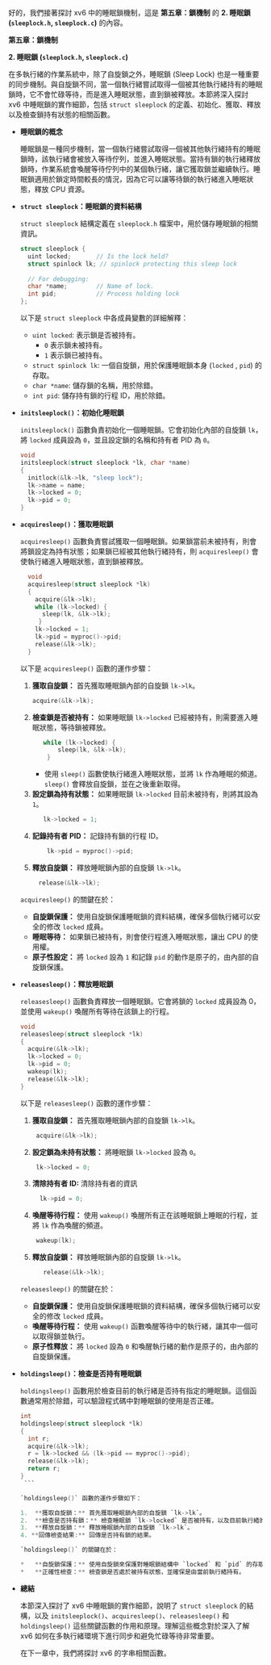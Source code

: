 好的，我們接著探討 xv6 中的睡眠鎖機制，這是 **第五章：鎖機制** 的 **2. 睡眠鎖 (`sleeplock.h`, `sleeplock.c`)** 的內容。

**第五章：鎖機制**

**2. 睡眠鎖 (`sleeplock.h`, `sleeplock.c`)**

在多執行緒的作業系統中，除了自旋鎖之外，睡眠鎖 (Sleep Lock) 也是一種重要的同步機制。與自旋鎖不同，當一個執行緒嘗試取得一個被其他執行緒持有的睡眠鎖時，它不會忙碌等待，而是進入睡眠狀態，直到鎖被釋放。本節將深入探討 xv6 中睡眠鎖的實作細節，包括 `struct sleeplock` 的定義、初始化、獲取、釋放以及檢查鎖持有狀態的相關函數。

*   **睡眠鎖的概念**

    睡眠鎖是一種同步機制，當一個執行緒嘗試取得一個被其他執行緒持有的睡眠鎖時，該執行緒會被放入等待佇列，並進入睡眠狀態。當持有鎖的執行緒釋放鎖時，作業系統會喚醒等待佇列中的某個執行緒，讓它獲取鎖並繼續執行。睡眠鎖適用於鎖定時間較長的情況，因為它可以讓等待鎖的執行緒進入睡眠狀態，釋放 CPU 資源。

*   **`struct sleeplock`：睡眠鎖的資料結構**

    `struct sleeplock` 結構定義在 `sleeplock.h` 檔案中，用於儲存睡眠鎖的相關資訊。
    ```c
    struct sleeplock {
      uint locked;       // Is the lock held?
      struct spinlock lk; // spinlock protecting this sleep lock
      
      // For debugging:
      char *name;        // Name of lock.
      int pid;           // Process holding lock
    };
    ```

    以下是 `struct sleeplock` 中各成員變數的詳細解釋：

    *   `uint locked`: 表示鎖是否被持有。
        *   `0` 表示鎖未被持有。
        *  `1` 表示鎖已被持有。
    *  `struct spinlock lk`: 一個自旋鎖，用於保護睡眠鎖本身 (`locked` , `pid`) 的存取。
    *   `char *name`: 儲存鎖的名稱，用於除錯。
    *   `int pid`: 儲存持有鎖的行程 ID，用於除錯。

*   **`initsleeplock()`：初始化睡眠鎖**

    `initsleeplock()` 函數負責初始化一個睡眠鎖。它會初始化內部的自旋鎖 `lk`，將 `locked` 成員設為 `0`，並且設定鎖的名稱和持有者 PID 為 `0`。
    ```c
    void
    initsleeplock(struct sleeplock *lk, char *name)
    {
      initlock(&lk->lk, "sleep lock");
      lk->name = name;
      lk->locked = 0;
      lk->pid = 0;
    }
    ```

*   **`acquiresleep()`：獲取睡眠鎖**

    `acquiresleep()` 函數負責嘗試獲取一個睡眠鎖。如果鎖當前未被持有，則會將鎖設定為持有狀態；如果鎖已經被其他執行緒持有，則 `acquiresleep()` 會使執行緒進入睡眠狀態，直到鎖被釋放。
    ```c
      void
      acquiresleep(struct sleeplock *lk)
      {
        acquire(&lk->lk);
        while (lk->locked) {
          sleep(lk, &lk->lk);
         }
        lk->locked = 1;
        lk->pid = myproc()->pid;
        release(&lk->lk);
      }
    ```
    以下是 `acquiresleep()` 函數的運作步驟：

    1.  **獲取自旋鎖：**  首先獲取睡眠鎖內部的自旋鎖 `lk->lk`。
          ```c
          acquire(&lk->lk);
         ```
    2.  **檢查鎖是否被持有：**  如果睡眠鎖 `lk->locked` 已經被持有，則需要進入睡眠狀態，等待鎖被釋放。
        ```c
           while (lk->locked) {
               sleep(lk, &lk->lk);
            }
         ```
        * 使用 `sleep()` 函數使執行緒進入睡眠狀態，並將 `lk` 作為睡眠的頻道。`sleep()` 會釋放自旋鎖，並在之後重新取得。
    3.  **設定鎖為持有狀態：**  如果睡眠鎖 `lk->locked` 目前未被持有，則將其設為 `1`。
        ```c
           lk->locked = 1;
        ```
    4.  **記錄持有者 PID：**  記錄持有鎖的行程 ID。
        ```c
            lk->pid = myproc()->pid;
        ```
    5.  **釋放自旋鎖：** 釋放睡眠鎖內部的自旋鎖 `lk->lk`。
       ```c
            release(&lk->lk);
       ```

    `acquiresleep()` 的關鍵在於：

    *   **自旋鎖保護：** 使用自旋鎖保護睡眠鎖的資料結構，確保多個執行緒可以安全的修改 `locked` 成員。
    *   **睡眠等待：** 如果鎖已被持有，則會使行程進入睡眠狀態，讓出 CPU 的使用權。
    *   **原子性設定：** 將 `locked` 設為 `1` 和記錄 `pid` 的動作是原子的，由內部的自旋鎖保護。

*   **`releasesleep()`：釋放睡眠鎖**

    `releasesleep()` 函數負責釋放一個睡眠鎖。它會將鎖的 `locked` 成員設為 0，並使用 `wakeup()` 喚醒所有等待在該鎖上的行程。

    ```c
    void
    releasesleep(struct sleeplock *lk)
    {
      acquire(&lk->lk);
      lk->locked = 0;
      lk->pid = 0;
      wakeup(lk);
      release(&lk->lk);
    }
    ```

    以下是 `releasesleep()` 函數的運作步驟：

    1.  **獲取自旋鎖：**  首先獲取睡眠鎖內部的自旋鎖 `lk->lk`。
        ```c
         acquire(&lk->lk);
         ```
    2.  **設定鎖為未持有狀態：**  將睡眠鎖 `lk->locked` 設為 `0`。
         ```c
          lk->locked = 0;
         ```
    3. **清除持有者 ID:** 清除持有者的資訊
        ```c
          lk->pid = 0;
        ```
    4.  **喚醒等待行程：** 使用 `wakeup()` 喚醒所有正在該睡眠鎖上睡眠的行程，並將 `lk` 作為喚醒的頻道。
         ```c
          wakeup(lk);
         ```
    5.  **釋放自旋鎖：** 釋放睡眠鎖內部的自旋鎖 `lk->lk`。
        ```c
           release(&lk->lk);
        ```
    `releasesleep()` 的關鍵在於：

    *   **自旋鎖保護：** 使用自旋鎖保護睡眠鎖的資料結構，確保多個執行緒可以安全的修改 `locked` 成員。
    *   **喚醒等待行程：** 使用 `wakeup()` 函數喚醒等待中的執行緒，讓其中一個可以取得鎖並執行。
    *   **原子性釋放：** 將 `locked` 設為 `0` 和喚醒執行緒的動作是原子的，由內部的自旋鎖保護。

*   **`holdingsleep()`：檢查是否持有睡眠鎖**

    `holdingsleep()` 函數用於檢查目前的執行緒是否持有指定的睡眠鎖。這個函數通常用於除錯，可以驗證程式碼中對睡眠鎖的使用是否正確。
       ```c
       int
       holdingsleep(struct sleeplock *lk)
       {
         int r;
         acquire(&lk->lk);
         r = lk->locked && (lk->pid == myproc()->pid);
         release(&lk->lk);
         return r;
       }
        ```

    `holdingsleep()` 函數的運作步驟如下：

    1.  **獲取自旋鎖：** 首先獲取睡眠鎖內部的自旋鎖 `lk->lk`。
    2.  **檢查是否持有鎖：** 檢查睡眠鎖 `lk->locked` 是否被持有，以及目前執行緒的 PID (`myproc()->pid`) 是否和鎖的持有者 ID 相符。
    3.  **釋放自旋鎖：** 釋放睡眠鎖內部的自旋鎖 `lk->lk`。
    4. **回傳檢查結果:** 回傳是否持有鎖的結果。

    `holdingsleep()` 的關鍵在於：

    *   **自旋鎖保護：** 使用自旋鎖來保護對睡眠鎖結構中 `locked` 和 `pid` 的存取，確保執行緒安全地進行檢查。
    *   **正確性檢查：** 檢查鎖是否處於被持有狀態，並確保是由當前執行緒持有。

*   **總結**

    本節深入探討了 xv6 中睡眠鎖的實作細節，說明了 `struct sleeplock` 的結構，以及 `initsleeplock()`、`acquiresleep()`、`releasesleep()` 和 `holdingsleep()` 這些關鍵函數的作用和原理。理解這些概念對於深入了解 xv6 如何在多執行緒環境下進行同步和避免忙碌等待非常重要。

    在下一章中，我們將探討 xv6 的字串相關函數。
